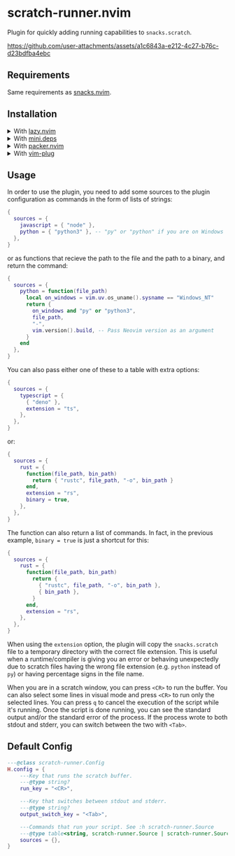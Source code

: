 # scratch-runner.nvim
Plugin for quickly adding running capabilities to `snacks.scratch`.

https://github.com/user-attachments/assets/a1c6843a-e212-4c27-b76c-d23bdfba4ebc

## Requirements
Same requirements as [snacks.nvim](https://github.com/folke/snacks.nvim/tree/main#%EF%B8%8F-requirements).

## Installation

<details>
  <summary>With 
    <a href="https://github.com/folke/lazy.nvim">lazy.nvim</a>
  </summary>

  ```lua
  {
    "DestopLine/scratch-runner.nvim",
    dependencies = "folke/snacks.nvim",
    opts = {
      -- Your options go here
    },
  }
  ```

</details>

<details>
  <summary>With 
    <a href="https://github.com/echasnovski/mini.deps">mini.deps</a>
  </summary>

  ```lua
  MiniDeps.add({
    source = "DestopLine/scratch-runner.nvim",
    depends = "folke/snacks.nvim",
  })

  require("scratch-runner").setup({
    -- Your options go here
  })
  ```

</details>

<details>
  <summary>With 
    <a href="https://github.com/wbthomason/packer.nvim">packer.nvim</a>
  </summary>

  ```lua
  use({
    "DestopLine/scratch-runner.nvim",
    after = "snacks.nvim",
    config = function()
      require("scratch-runner").setup({
        -- Your options go here
      })
    end,
  })
  ```

</details>

<details>
  <summary>With 
    <a href="https://github.com/junegunn/vim-plug">vim-plug</a>
  </summary>

  ```vim
  Plug 'folke/snacks.nvim'
  " ...
  Plug 'DestopLine/scratch-runner.nvim'

  lua << EOF
  require("scratch-runner").setup({
    -- Your options go here
  })
  EOF
  ```

</details>

## Usage

In order to use the plugin, you need to add some sources to the plugin
configuration as commands in the form of lists of strings:

```lua
{
  sources = {
    javascript = { "node" },
    python = { "python3" }, -- "py" or "python" if you are on Windows
  },
}
```

or as functions that recieve the path to the file and the path to a binary,
and return the command:

```lua
{
  sources = {
    python = function(file_path)
      local on_windows = vim.uv.os_uname().sysname == "Windows_NT"
      return {
        on_windows and "py" or "python3",
        file_path,
        "-",
        vim.version().build, -- Pass Neovim version as an argument
      }
    end
  },
}
```

You can also pass either one of these to a table with extra options:

```lua
{
  sources = {
    typescript = {
      { "deno" },
      extension = "ts",
    },
  },
}
```

or:

```lua
{
  sources = {
    rust = {
      function(file_path, bin_path)
        return { "rustc", file_path, "-o", bin_path }
      end,
      extension = "rs",
      binary = true,
    },
  },
}
```

The function can also return a list of commands. In fact, in the previous
example, `binary = true` is just a shortcut for this:

```lua
{
  sources = {
    rust = {
      function(file_path, bin_path)
        return {
          { "rustc", file_path, "-o", bin_path },
          { bin_path },
        }
      end,
      extension = "rs",
    },
  },
}
```

When using the `extension` option, the plugin will copy the `snacks.scratch`
file to a temporary directory with the correct file extension. This is useful
when a runtime/compiler is giving you an error or behaving unexpectedly due to
scratch files having the wrong file extension (e.g. `python` instead of `py`)
or having percentage signs in the file name.

When you are in a scratch window, you can press `<CR>` to run the buffer.
You can also select some lines in visual mode and press `<CR>` to run only the
selected lines. You can press `q` to cancel the execution of the script while
it's running. Once the script is done running, you can see the standard output
and/or the standard error of the process. If the process wrote to both stdout
and stderr, you can switch between the two with `<Tab>`.

<h2 id="default-config">Default Config</h2>

```lua
---@class scratch-runner.Config
H.config = {
    ---Key that runs the scratch buffer.
    ---@type string?
    run_key = "<CR>",

    ---Key that switches between stdout and stderr.
    ---@type string?
    output_switch_key = "<Tab>",

    ---Commands that run your script. See :h scratch-runner.Source
    ---@type table<string, scratch-runner.Source | scratch-runner.SourceCommand>
    sources = {},
}
```
